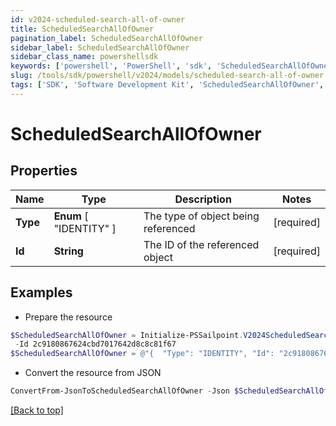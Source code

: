 ```yaml
---
id: v2024-scheduled-search-all-of-owner
title: ScheduledSearchAllOfOwner
pagination_label: ScheduledSearchAllOfOwner
sidebar_label: ScheduledSearchAllOfOwner
sidebar_class_name: powershellsdk
keywords: ['powershell', 'PowerShell', 'sdk', 'ScheduledSearchAllOfOwner', 'V2024ScheduledSearchAllOfOwner'] 
slug: /tools/sdk/powershell/v2024/models/scheduled-search-all-of-owner
tags: ['SDK', 'Software Development Kit', 'ScheduledSearchAllOfOwner', 'V2024ScheduledSearchAllOfOwner']
---
```



# ScheduledSearchAllOfOwner

## Properties

Name | Type | Description | Notes
------------ | ------------- | ------------- | -------------
**Type** |  **Enum** [  "IDENTITY" ] | The type of object being referenced | [required]
**Id** | **String** | The ID of the referenced object | [required]

## Examples

- Prepare the resource
```powershell
$ScheduledSearchAllOfOwner = Initialize-PSSailpoint.V2024ScheduledSearchAllOfOwner  -Type IDENTITY `
 -Id 2c9180867624cbd7017642d8c8c81f67
$ScheduledSearchAllOfOwner = @"{  "Type": "IDENTITY", "Id": "2c9180867624cbd7017642d8c8c81f67" }"@
```

- Convert the resource from JSON
```powershell
ConvertFrom-JsonToScheduledSearchAllOfOwner -Json $ScheduledSearchAllOfOwner
```


[[Back to top]](#) 

